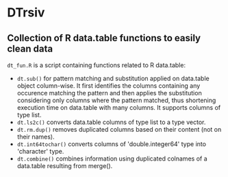 # DTrsiv
## Collection of R data.table functions to easily clean data   

`dt_fun.R` is a script containing functions related to R data.table:  
* `dt.sub()` for pattern matching and substitution applied on data.table object column-wise. It first identifies the columns containing any occurence matching the pattern and then applies the substitution considering only columns where the pattern matched, thus shortening execution time on data.table with many columns. It supports columns of type list.  
* `dt.ls2c()` converts data.table columns of type list to a type vector.  
* `dt.rm.dup()` removes duplicated columns based on their content (not on their names).  
* `dt.int64tochar()` converts columns of 'double.integer64' type into 'character' type.  
* `dt.combine()` combines information using duplicated colnames of a data.table resulting from merge().  

